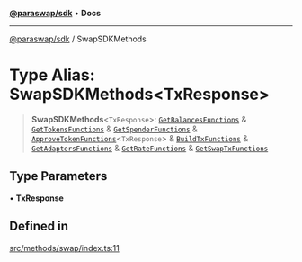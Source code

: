 [**@paraswap/sdk**](../README.md) • **Docs**

***

[@paraswap/sdk](../globals.md) / SwapSDKMethods

# Type Alias: SwapSDKMethods\<TxResponse\>

> **SwapSDKMethods**\<`TxResponse`\>: [`GetBalancesFunctions`](GetBalancesFunctions.md) & [`GetTokensFunctions`](GetTokensFunctions.md) & [`GetSpenderFunctions`](GetSpenderFunctions.md) & [`ApproveTokenFunctions`](ApproveTokenFunctions.md)\<`TxResponse`\> & [`BuildTxFunctions`](BuildTxFunctions.md) & [`GetAdaptersFunctions`](GetAdaptersFunctions.md) & [`GetRateFunctions`](GetRateFunctions.md) & [`GetSwapTxFunctions`](GetSwapTxFunctions.md)

## Type Parameters

• **TxResponse**

## Defined in

[src/methods/swap/index.ts:11](https://github.com/paraswap/paraswap-sdk/blob/master/src/methods/swap/index.ts#L11)
